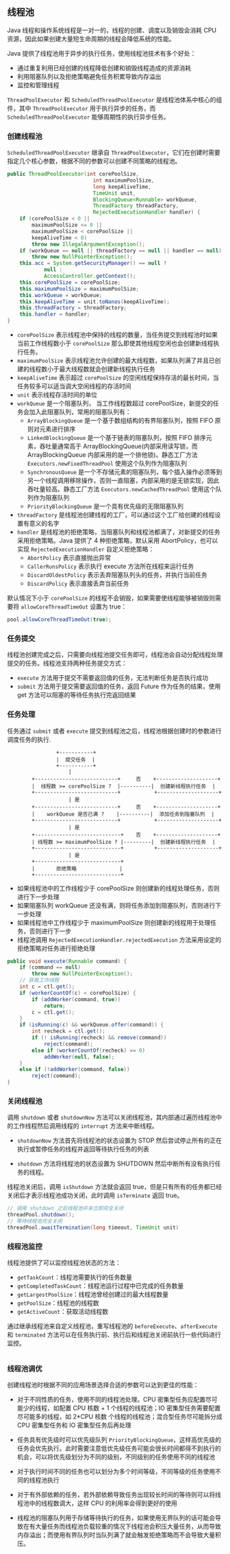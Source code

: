 ## 线程池

Java 线程和操作系统线程是一对一的，线程的创建、调度以及销毁会消耗 CPU 资源，因此如果创建大量短生命周期的线程会降低系统的性能。

Java 提供了线程池用于异步的执行任务，使用线程池技术有多个好处：

- 通过重复利用已经创建的线程降低创建和销毁线程造成的资源消耗
- 利用阻塞队列以及拒绝策略避免任务积累导致内存溢出
- 监控和管理线程

`ThreadPoolExecutor` 和 `ScheduledThreadPoolExecutor` 是线程池体系中核心的组件，其中 `ThreadPoolExecutor` 用于执行异步的任务，而 `ScheduledThreadPoolExecutor` 能够周期性的执行异步任务。

### 创建线程池

`ScheduledThreadPoolExecutor` 继承自 `ThreadPoolExecutor`，它们在创建时需要指定几个核心参数，根据不同的参数可以创建不同策略的线程池。
```java
public ThreadPoolExecutor(int corePoolSize,
                            int maximumPoolSize,
                            long keepAliveTime,
                            TimeUnit unit,
                            BlockingQueue<Runnable> workQueue,
                            ThreadFactory threadFactory,
                            RejectedExecutionHandler handler) {
    if (corePoolSize < 0 ||
        maximumPoolSize <= 0 ||
        maximumPoolSize < corePoolSize ||
        keepAliveTime < 0)
        throw new IllegalArgumentException();
    if (workQueue == null || threadFactory == null || handler == null)
        throw new NullPointerException();
    this.acc = System.getSecurityManager() == null ?
            null :
            AccessController.getContext();
    this.corePoolSize = corePoolSize;
    this.maximumPoolSize = maximumPoolSize;
    this.workQueue = workQueue;
    this.keepAliveTime = unit.toNanos(keepAliveTime);
    this.threadFactory = threadFactory;
    this.handler = handler;
}
```
- `corePoolSize` 表示线程池中保持的线程的数量，当任务提交到线程池时如果当前工作线程数小于 `corePoolSize` 那么即使其他线程空闲也会创建新线程执行任务。
- `maximumPoolSize` 表示线程池允许创建的最大线程数，如果队列满了并且已创建的线程数小于最大线程数就会创建新线程执行任务
- `keepAliveTime` 表示超过 `corePoolSize` 的空闲线程保持存活的最长时间，当任务较多可以适当调大空闲线程的存活时间
- `unit` 表示线程存活时间的单位
- `workQueue` 是一个阻塞队列， 当工作线程数超过 corePoolSize，新提交的任务会加入此阻塞队列，常用的阻塞队列有：
  - `ArrayBlockingQueue` 是一个基于数组结构的有界阻塞队列，按照 FIFO 原则对元素进行排序
  - `LinkedBlockingQueue` 是一个基于链表的阻塞队列，按照 FIFO 排序元素，吞吐量通常高于 ArrayBlockingQueue(内部采用读写锁，而 ArrayBlockingQueue 内部采用的是一个排他锁)。静态工厂方法 ```Executors.newFixedThreadPool``` 使用这个队列作为阻塞队列
  - `SynchronousQueue` 是一个不存储元素的阻塞队列，每个插入操作必须等到另一个线程调用移除操作，否则一直阻塞，内部采用的是无锁实现，因此吞吐量较高。静态工厂方法 ```Executors.newCachedThreadPool``` 使用这个队列作为阻塞队列
  - `PriorityBlockingQueue` 是一个具有优先级的无限阻塞队列
- `threadFactory` 是线程池创建线程的工厂，可以通过这个工厂给创建的线程设置有意义的名字
- `handler` 是线程池的拒绝策略，当阻塞队列和线程池都满了，对新提交的任务采用拒绝策略。Java 提供了 4 种拒绝策略，默认采用 AbortPolicy，也可以实现 ```RejectedExecutionHandler``` 自定义拒绝策略：
  - `AbortPolicy` 表示直接抛出异常
  - `CallerRunsPolicy` 表示执行 execute 方法所在线程来运行任务
  - ```DiscardOldestPolicy``` 表示丢弃阻塞队列头的任务，并执行当前任务
  - `DiscardPolicy` 表示直接丢弃当前任务

默认情况下小于 `corePoolSize` 的线程不会销毁，如果需要使线程能够被销毁则需要将 `allowCoreThreadTimeOut` 设置为 true：

```java
pool.allowCoreThreadTimeOut(true);
```



### 任务提交

线程池创建完成之后，只需要向线程池提交任务即可，线程池会自动分配线程处理提交的任务。线程池支持两种任务提交方式：

- ```execute``` 方法用于提交不需要返回值的任务，无法判断任务是否执行成功
- ```submit``` 方法用于提交需要返回值的任务，返回 Future 作为任务的结果，使用 get 方法可以阻塞的等待任务执行完返回结果

### 任务处理

任务通过 ```submit``` 或者 ```execute``` 提交到线程池之后，线程池根据创建时的参数进行调度任务的执行.

```
                +-----------+
                |  提交任务  |
                +-----------+
                    |
        +---------------------------+     否    +--------------------+
        |  线程数 >= corePoolSize ?  |----------|  创建新线程执行任务  |
        +---------------------------+           +--------------------+
                    | 是
        +---------------------------+     否    +--------------------+
        |    workQueue 是否已满 ?    |----------|  添加任务到阻塞队列  |
        +---------------------------+           +--------------------+
                    | 是
        +----------------------------+    否    +--------------------+
        | 线程数 >= maximumPoolSize ? |---------|  创建新线程执行任务  |
        +----------------------------+          +--------------------+
                    | 是
        +----------------------------+
        |       拒绝策略              |
        +----------------------------+
```
- 如果线程池中的工作线程少于 corePoolSize 则创建新的线程处理任务，否则进行下一步处理
- 如果阻塞队列 workQueue 还没有满，则将任务添加到阻塞队列，否则进行下一步处理
- 如果线程池中工作线程少于 maximumPoolSize 则创建新的线程用于处理任务，否则进行下一步
- 线程池调用 ```RejectedExecutionHandler.rejectedExecution``` 方法采用设定的拒绝策略对任务进行拒绝处理

```java
public void execute(Runnable command) {
    if (command == null)
        throw new NullPointerException();
    // 获取工作线程
    int c = ctl.get();
    if (workerCountOf(c) < corePoolSize) {
        if (addWorker(command, true))
            return;
        c = ctl.get();
    }
    if (isRunning(c) && workQueue.offer(command)) {
        int recheck = ctl.get();
        if (! isRunning(recheck) && remove(command))
            reject(command);
        else if (workerCountOf(recheck) == 0)
            addWorker(null, false);
    }
    else if (!addWorker(command, false))
        reject(command);
}
```

### 关闭线程池

调用 ```shutdown``` 或者 ```shutdownNow``` 方法可以关闭线程池，其内部通过遍历线程池中的工作线程然后调用线程的 ```interrupt``` 方法来中断线程。

- ```shutdownNow``` 方法首先将线程池的状态设置为 STOP 然后尝试停止所有的正在执行或暂停任务的线程并返回等待执行任务的列表

- ```shutdown``` 方法将线程池的状态设置为 SHUTDOWN 然后中断所有没有执行任务的线程。

线程池关闭后，调用 ```isShutdown``` 方法就会返回 true，但是只有所有的任务都已经关闭后才表示线程池成功关闭，此时调用 ```isTerminate``` 返回 true。

```java
// 调用 shutdown 之后线程池并未立即完全关闭
threadPool.shutdown();
// 等待线程池完全关闭
threadPool.awaitTermination(long timeout, TimeUnit unit)
```



### 线程池监控

线程池提供了可以监控线程池状态的方法：
- ```getTaskCount```：线程池需要执行的任务数量
- ```getCompletedTaskCount```：线程池运行过程中已完成的任务数量
- ```getLargestPoolSize```：线程池曾经创建过的最大线程数量
- ```getPoolSize```：线程池的线程数
- ```getActiveCount```：获取活动线程数

通过继承线程池来自定义线程池，重写线程池的 ```beforeExecute```、```afterExecute``` 和 ```terminated``` 方法可以在任务执行前、执行后和线程池关闭前执行一些代码进行监控。
```java

```

### 线程池调优
创建线程池时根据不同的应用场景选择合适的参数可以达到更佳的性能：

- 对于不同性质的任务，使用不同的线程池处理。CPU 密集型任务应配置尽可能少的线程，如配置 CPU 核数 + 1 个线程的线程池；IO 密集型任务需要配置尽可能多的线程，如 2*CPU 核数 个线程的线程池；混合型任务尽可能拆分成 CPU 密集型任务和 IO 密集型任务后再处理

- 任务具有优先级时可以优先级队列 ```PriorityBlockingQueue```，这样高优先级的任务会优先执行。此时需要注意低优先级任务可能会很长时间都得不到执行的机会，可以将优先级划分为不同的级别，不同级别的任务使用不同的线程池

- 对于执行时间不同的任务也可以划分为多个时间等级，不同等级的任务使用不同的线程池执行

- 对于有外部依赖的任务，若外部依赖导致任务出现较长时间的等待则可以将线程池中的线程数调大，这样 CPU 的利用率会得到更好的使用

- 线程池的阻塞队列用于存储等待执行的任务，如果使用无界队列的话可能会导致在有大量任务而线程池负载较重的情况下线程池会积压大量任务，从而导致内存溢出；而使用有界队列时当队列满了就会触发拒绝策略而不会导致大量积压。